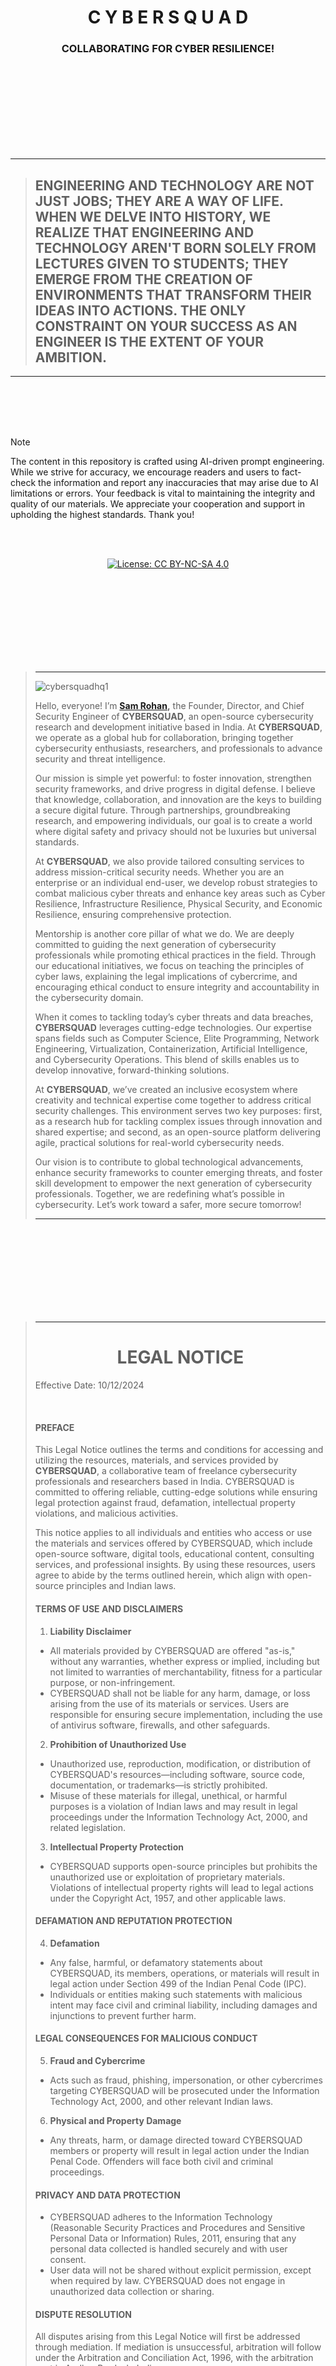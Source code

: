 <br>
<br>
<br>
<br>
<br>
<br>
<br>
<br>



<h1 align="center">C Y B E R S Q U A D</h1>
<h3 align="center">COLLABORATING FOR CYBER RESILIENCE!</h3>


<br>
<br>
<br>
<br>
<br>
<br>
<br>
<br>





----------

> 
> ## ENGINEERING AND TECHNOLOGY ARE NOT JUST JOBS; THEY ARE A WAY OF LIFE. WHEN WE DELVE INTO HISTORY, WE REALIZE THAT ENGINEERING AND TECHNOLOGY AREN'T BORN SOLELY FROM LECTURES GIVEN TO STUDENTS; THEY EMERGE FROM THE CREATION OF ENVIRONMENTS THAT TRANSFORM THEIR IDEAS INTO ACTIONS. THE ONLY CONSTRAINT ON YOUR SUCCESS AS AN ENGINEER IS THE EXTENT OF YOUR AMBITION.
>

----------



<br>
<br>
<br>
<br>


> [!NOTE]
> The content in this repository is crafted using AI-driven prompt engineering. While we strive for accuracy, we encourage readers and users to fact-check the information and report any inaccuracies that may arise due to AI limitations or errors. Your feedback is vital to maintaining the integrity and quality of our materials. We appreciate your cooperation and support in upholding the highest standards. Thank you!




<br>
<br>
 


<p align="center">
  <a href="https://creativecommons.org/licenses/by-nc-sa/4.0/deed.en">
    <img src="https://img.shields.io/badge/license-Creative%20Commons%20BY--NC--SA%204.0-blue.svg" alt="License: CC BY-NC-SA 4.0" />
  </a>
</p>

 
 
 
<br>
<br>
<br>
<br>
<br>
<br>
<br>
<br>


>
> ---
>
> ![cybersquadhq1](https://github.com/user-attachments/assets/9f4287b6-a531-4574-a8fd-b9773c004bbf)
>
> 
>
> Hello, everyone! I’m   **[Sam Rohan](https://x.com/_samrohan_),** the Founder, Director, and Chief Security Engineer of **CYBERSQUAD**, an open-source cybersecurity research and development initiative based in India. At **CYBERSQUAD**, we operate as a global hub for collaboration, bringing together cybersecurity enthusiasts, researchers, and professionals to advance security and threat intelligence.  
>
> Our mission is simple yet powerful: to foster innovation, strengthen security frameworks, and drive progress in digital defense. I believe that knowledge, collaboration, and innovation are the keys to building a secure digital future. Through partnerships, groundbreaking research, and empowering individuals, our goal is to create a world where digital safety and privacy should not be luxuries but universal standards.  
>
> At **CYBERSQUAD**, we also provide tailored consulting services to address mission-critical security needs. Whether you are an enterprise or an individual end-user, we develop robust strategies to combat malicious cyber threats and enhance key areas such as Cyber Resilience, Infrastructure Resilience, Physical Security, and Economic Resilience, ensuring comprehensive protection.  
>
> Mentorship is another core pillar of what we do. We are deeply committed to guiding the next generation of cybersecurity professionals while promoting ethical practices in the field. Through our educational initiatives, we focus on teaching the principles of cyber laws, explaining the legal implications of cybercrime, and encouraging ethical conduct to ensure integrity and accountability in the cybersecurity domain.  
>
> When it comes to tackling today’s cyber threats and data breaches, **CYBERSQUAD** leverages cutting-edge technologies. Our expertise spans fields such as Computer Science, Elite Programming, Network Engineering, Virtualization, Containerization, Artificial Intelligence, and Cybersecurity Operations. This blend of skills enables us to develop innovative, forward-thinking solutions.  
>
> At **CYBERSQUAD**, we’ve created an inclusive ecosystem where creativity and technical expertise come together to address critical security challenges. This environment serves two key purposes: first, as a research hub for tackling complex issues through innovation and shared expertise; and second, as an open-source platform delivering agile, practical solutions for real-world cybersecurity needs.  
>
> Our vision is to contribute to global technological advancements, enhance security frameworks to counter emerging threats, and foster skill development to empower the next generation of cybersecurity professionals. Together, we are redefining what’s possible in cybersecurity. Let’s work toward a safer, more secure tomorrow!  
>
>
> ---  
>

 

<br>
<br>
<br>
<br>
<br>
<br>
<br>
<br>


> ---  
>
> <h1 align="center">LEGAL NOTICE</h1>
>
>
>
> Effective Date: 10/12/2024
>
> <BR>
>
>
> #### **PREFACE**  
> This Legal Notice outlines the terms and conditions for accessing and utilizing the resources, materials, and services provided by **CYBERSQUAD**, a collaborative team of freelance cybersecurity professionals and researchers based in India. CYBERSQUAD is committed to offering reliable, cutting-edge solutions while ensuring legal protection against fraud, defamation, intellectual property violations, and malicious activities.  
>
> This notice applies to all individuals and entities who access or use the materials and services offered by CYBERSQUAD, which include open-source software, digital tools, educational content, consulting services, and professional insights. By using these resources, users agree to abide by the terms outlined herein, which align with open-source principles and Indian laws.  
>
>
> #### **TERMS OF USE AND DISCLAIMERS**  
>
> 1. **Liability Disclaimer**  
>   - All materials provided by CYBERSQUAD are offered "as-is," without any warranties, whether express or implied, including but not limited to warranties of merchantability, fitness for a particular purpose, or non-infringement.  
>   - CYBERSQUAD shall not be liable for any harm, damage, or loss arising from the use of its materials or services. Users are responsible for ensuring secure implementation, including the use of antivirus software, firewalls, and other safeguards.  
>
> 2. **Prohibition of Unauthorized Use**  
>   - Unauthorized use, reproduction, modification, or distribution of CYBERSQUAD's resources—including software, source code, documentation, or trademarks—is strictly prohibited.  
>   - Misuse of these materials for illegal, unethical, or harmful purposes is a violation of Indian laws and may result in legal proceedings under the Information Technology Act, 2000, and related legislation.  
>
> 3. **Intellectual Property Protection**  
>   - CYBERSQUAD supports open-source principles but prohibits the unauthorized use or exploitation of proprietary materials. Violations of intellectual property rights will lead to legal actions under the Copyright Act, 1957, and other applicable laws.  
>
>
> #### **DEFAMATION AND REPUTATION PROTECTION**  
>
> 4. **Defamation**  
>   - Any false, harmful, or defamatory statements about CYBERSQUAD, its members, operations, or materials will result in legal action under Section 499 of the Indian Penal Code (IPC).  
>   - Individuals or entities making such statements with malicious intent may face civil and criminal liability, including damages and injunctions to prevent further harm.  
>
>
> #### **LEGAL CONSEQUENCES FOR MALICIOUS CONDUCT**  
>
> 5. **Fraud and Cybercrime**  
>   - Acts such as fraud, phishing, impersonation, or other cybercrimes targeting CYBERSQUAD will be prosecuted under the Information Technology Act, 2000, and other relevant Indian laws.  
>
> 6. **Physical and Property Damage**  
>   - Any threats, harm, or damage directed toward CYBERSQUAD members or property will result in legal action under the Indian Penal Code. Offenders will face both civil and criminal proceedings.  
>
>
> #### **PRIVACY AND DATA PROTECTION**  
> - CYBERSQUAD adheres to the Information Technology (Reasonable Security Practices and Procedures and Sensitive Personal Data or Information) Rules, 2011, ensuring that any personal data collected is handled securely and with user consent.  
> - User data will not be shared without explicit permission, except when required by law. CYBERSQUAD does not engage in unauthorized data collection or sharing.  
>
>
> #### **DISPUTE RESOLUTION**  
> All disputes arising from this Legal Notice will first be addressed through mediation. If mediation is unsuccessful, arbitration will follow under the Arbitration and Conciliation Act, 1996, with the arbitration seat in Andhra Pradesh, India.  
>
>
> #### **USER RESPONSIBILITIES**  
> By accessing CYBERSQUAD's resources, users agree to:  
> - Operate ethically and within the bounds of Indian law.  
> - Respect applicable open-source licenses, including GNU GPL, Apache, and MIT.  
> - Avoid engaging in activities that misuse or exploit CYBERSQUAD’s materials.  
>
> Failure to adhere to these responsibilities may result in suspension of access, reporting to authorities, and legal proceedings.  
>
>
> #### **ACKNOWLEDGMENT**  
> By accessing CYBERSQUAD’s resources, users confirm that they have read, understood, and agreed to the terms outlined in this Legal Notice.  
>
> #### **JURISDICTION**  
> This Legal Notice is governed by the laws of the Republic of India, with all disputes subject to the exclusive jurisdiction of the Andhra Pradesh High Court.  
>
> #### **REVISION CLAUSE**  
> CYBERSQUAD reserves the right to amend this Legal Notice at any time. Continued use of CYBERSQUAD's resources constitutes acceptance of the revised terms.  
>
>
>
> #### **INTEGRATION OF OPEN-SOURCE LICENSES**  
> CYBERSQUAD embraces the principles of open-source software to promote collaboration and innovation. Materials and code provided by CYBERSQUAD may be distributed under specific open-source licenses, such as the **GNU General Public License (GPL)**, **Apache License**, and **MIT License**. By utilizing these resources, users are required to adhere to the terms and conditions specified under the respective licenses:  
>
> 1. **GNU General Public License (GPL):**  
>   - Users must release any modified versions of the software under the same license.  
>   - Redistribution must include the original license text and any associated source code to maintain transparency and compliance.  
>
> 2. **Apache License:**  
>   - Users are allowed to modify, use, and distribute the code, but must include proper attribution to the original authors.  
>   - A notice of any modifications must also be clearly stated in the redistributed version.  
>
> 3. **MIT License:**  
>   - Offers maximum flexibility by requiring only that users provide proper attribution to the original developers.  
>   - Users can freely use, modify, or integrate the code in proprietary projects without additional obligations.  
>
>
> **User Responsibility:**  
> By accessing or using materials provided under these open-source licenses, users agree to:  
> - Respect the obligations outlined in the respective licenses.  
> - Avoid infringing on the intellectual property rights of CYBERSQUAD or other contributors.  
> - Ensure compliance with license terms when redistributing or modifying open-source resources.  
>
> Failure to comply with these requirements constitutes a violation of the applicable license and may lead to legal actions to enforce the terms of use.  
>
> <br>
> <br>
>
> **Signed**: 
>
> **[Sam Rohan](https://x.com/_samrohan_),**
> 
> Founder, Director, and Chief Security Engineer at CYBERSQUAD, India.
>
>
> 
> ---  





<br>
<br>
<br>
<br>
<br>
<br>
<br>
<br>

<h1 align="center">WE PROVIDE RELIABLE, CUTTING-EDGE SOLUTIONS DESIGNED TO FUTURE-PROOF MISSION-CRITICAL CYBERSECURITY OPERATIONS.</h1>

<br>
<br>


![shield](https://github.com/user-attachments/assets/fc89d1a5-feab-439e-b3c5-827e81640147)



<br>
<br>


<h1 align="center">S.H.I.E.L.D: CYBERSQUAD'S FLAGSHIP SOLUTION FOR INTELLIGENT SECURITY AND AN INNOVATIVE FUTURE.</h1>

<br>

 
In today’s rapidly evolving landscape of cyber threats, organizations and individuals face unprecedented challenges. Traditional security measures, while foundational, are no longer sufficient to protect sensitive data, operations, and assets in a dynamic and unpredictable environment. **S.H.I.E.L.D** (“Strategic Hybrid Intelligence Integration with Endpoint Security & Layered Defense”) is a forward-thinking, cutting-edge flagship solution by CYBERSQUAD designed to revolutionize cybersecurity operations and empower sustainable growth.

By integrating predictive intelligence, comprehensive security coverage, and proactive defense mechanisms, **S.H.I.E.L.D** redefines how businesses, entrepreneurs, and end-users approach and manage security, fostering resilience and adaptability for a secure and innovative future. Its sophisticated framework blends state-of-the-art technologies, real-time threat intelligence, and a layered defense approach, ensuring that enterprises and individuals alike remain ahead of potential risks and vulnerabilities.

<br>

<details>
<summary>CLICK HERE TO READ MORE.</summary>

<br>


### **A Comprehensive, Integrated Solution for Tomorrow’s Challenges**
**S.H.I.E.L.D** is more than a cybersecurity framework; it is an **all-in-one solution** tailored to empower small enterprises, entrepreneurs, and end-users to thrive in an unpredictable future. Designed to foster pioneering research, enterprise growth, academic excellence, skill development, and career advancement, it combines cutting-edge technologies to drive innovation, boost productivity, and ensure security at every level. By addressing the unique needs of diverse stakeholders, **S.H.I.E.L.D** acts as a critical enabler of progress in a complex and rapidly changing world.

### **Who We Support**
S.H.I.E.L.D caters to a wide range of businesses and individuals, including:

- Small Businesses
- Creative Businesses
- Home-Based Businesses
- Part-Time Businesses
- Low-Cost Businesses
- Online Businesses
- Profitable Businesses
- Big Investment Businesses
- Retail Businesses
- Manufacturing Businesses
- Renting Businesses

Each of these categories benefits from our targeted strategies and solutions, allowing them to scale their operations, protect their assets, and adapt to emerging challenges. Whether you are a startup looking for growth opportunities or an established enterprise aiming to optimize your systems, **S.H.I.E.L.D** has you covered.

### **Driving Growth, Ensuring Security, and Fostering Innovation**
Built to guide enterprises, startups, and entrepreneurs toward long-term growth, S.H.I.E.L.D ensures consistent security and success by simplifying operations, enhancing scalability, and providing tailored solutions to address unique challenges. Our comprehensive methodology not only safeguards critical infrastructure but also enables businesses to focus on core competencies, ensuring sustained performance and a competitive edge in their respective industries.

### **Comprehensive Services**
Our holistic suite of services includes:

- **Office Optimization and Maintenance**: Streamline processes and maintain efficiency.
- **AI-Powered Business Development**: Utilize cutting-edge AI tools for growth and strategy.
- **Digital Marketing**: Enhance your online presence and reach your target audience effectively.
- **Cybersecurity**: Protect sensitive data and ensure robust security protocols.
- **Tech Support**: Receive 24/7 assistance to tackle technical challenges seamlessly.

These services are complemented by regular assessments, workshops, and customized strategies that adapt to the evolving needs of our clients. By incorporating feedback loops and leveraging the latest advancements in technology, **S.H.I.E.L.D** guarantees solutions that are both effective and future-proof.

### **Empowering Innovation and Skill Development**
Beyond businesses, **S.H.I.E.L.D** supports startups, enterprises, students, professionals, and tech enthusiasts by fostering innovation, academic growth, career advancement, and skill-building. By integrating research, professional development, and practical training into a unified platform, it drives innovation, expands knowledge, and builds expertise in advanced technologies. Through partnerships with academic institutions, tech communities, and industry leaders, **S.H.I.E.L.D** facilitates collaboration and shared learning to amplify its impact.

### **Program Focus**
Our program emphasizes enhancing the knowledge, skills, and capabilities of individuals and businesses in designing, developing, and deploying secure, stable, and intelligent solutions. Accessible and affordable learning pathways provide opportunities for:

- **Students**: Gain access to foundational and advanced learning tools tailored for diverse academic levels.
- **Professionals**: Stay updated with industry trends and enhance expertise in niche areas.
- **Tech Enthusiasts**: Explore emerging technologies and deepen understanding through hands-on experiences.

### **Key Features**

#### **Research and Development**
We are building a community of skilled professionals and innovators who leverage cutting-edge technologies to create groundbreaking solutions that drive productivity, efficiency, and technological progress. Our mission is to revolutionize the IT landscape and contribute to a smarter, more secure digital future. This focus on R&D enables continuous improvement and the creation of innovative solutions that address complex challenges.

#### **Skill Development and Career Advancement**
We offer personalized learning paths and hands-on training through Virtual Labs in essential areas such as:

- Computer Science
- Artificial Intelligence
- Elite Programming
- Network Engineering
- Virtualization
- Containerization
- Cybersecurity

Each Virtual Lab experience is designed to mimic real-world scenarios, ensuring that participants acquire practical skills applicable in professional environments. Our mentorship programs and career services further support individuals in navigating the competitive tech industry and achieving their professional goals.

### **Hardware Compatibility and Accessibility**
To bridge the digital divide, we research hardware compatibility for lightweight Linux and Android systems, enabling users to cost-effectively enhance their skills. For instance, one case study demonstrated how affordable, refurbished laptops optimized with lightweight Linux enabled students in remote areas to access virtual labs and training programs efficiently. This initiative not only makes technology accessible but also ensures inclusivity in skill development.

### **Our Mission**
To empower individuals and businesses with the knowledge, skills, and tools required to thrive in a fast-paced technological world. Whether you’re a startup innovating for the future or a professional seeking career advancement, **S.H.I.E.L.D** offers a comprehensive framework for growth, learning, and success. By fostering a culture of innovation and continuous learning, we aim to create a resilient and future-ready workforce equipped to tackle the challenges of tomorrow.

### **Our Vision**
By combining research, academic excellence, career development, and skill-building into a single program, CYBERSQUAD ensures every learner and innovator is equipped to face tomorrow’s challenges and seize its opportunities. Together, we create a secure, intelligent, and innovative digital future. Through the implementation of strategic initiatives and community engagement, our vision extends beyond individual success to include broader societal and technological advancements, ensuring a legacy of innovation and security for generations to come.

<br>

</details>


<br>
<br>
  

<h1 align="center">COLD ZERO STRATEGY</h1>

<br>

The **Cold Zero Strategy** is a unified approach that integrates precision, readiness, and adaptability with a focus on achieving optimal outcomes across diverse domains. This strategy harmonizes systematic problem resolution with the disciplined principles of Cold Zero, creating a comprehensive framework for success in high-stakes environments.  

 
<br>

<details>
<summary>CLICK HERE TO READ MORE.</summary>

<br>


### **Principles of the Cold Zero Strategy**  

1. **Comprehensive Problem Diagnosis**  
   - **Identify and Analyze**: Pinpoint issues with clarity and systematically examine their root causes using data-driven methodologies.  
   - **Control Variables**: Establish a clear understanding of all influencing factors to maintain a baseline of predictability.  

2. **Rapid Research and Development**  
   - **Innovate Solutions**: Develop tailored, cutting-edge solutions through focused R&D that address challenges effectively.  
   - **Implement Preventive Measures**: Introduce safeguards to neutralize risks and ensure a proactive stance against potential disruptions.  

3. **Precision in Execution**  
   - **Error-Free Implementation**: Execute solutions with meticulous accuracy, ensuring zero tolerance for deviations in critical scenarios.  
   - **Neutralize Threats**: Strategically eliminate obstacles to create a controlled and stable operational environment.  

4. **Adaptive Readiness**  
   - **Dynamic Adjustments**: Maintain flexibility to respond to evolving conditions without compromising stability.  
   - **Perpetual Preparedness**: Cultivate a readiness mindset, anticipating risks and opportunities to stay ahead of challenges.  

5. **Efficient Resolution and Future-Proofing**  
   - **Complete Closure**: Resolve issues thoroughly to prevent recurrence and achieve long-term stability.  
   - **Sustain Growth**: Build on successes by reinforcing systems and processes to thrive in unpredictable environments.  

 

### **Key Features of the Cold Zero Strategy**  

- **Baseline Achievement**: Establish a solid foundation for growth and operational stability, ensuring readiness to adapt or rebuild as necessary.  
- **Risk Mitigation**: Proactively control risks through thorough analysis and preemptive measures, maintaining a secure and predictable framework.  
- **Strategic Focus**: Prioritize critical objectives with a clear roadmap, leveraging precision and adaptability to achieve defined outcomes.  

 

### **Applications of the Cold Zero Strategy**  

1. **Problem Resolution in Enterprises**  
   - Tackle operational challenges with a structured and efficient approach, ensuring minimal disruption and maximum impact.  

2. **High-Stakes Missions and Operations**  
   - Apply disciplined execution and risk control to navigate complex scenarios with precision and reliability.  

3. **Competitive and Dynamic Environments**  
   - Maintain a competitive edge by balancing readiness and adaptability in fast-paced or unpredictable conditions.  

 

**Cold Zero Strategy** represents the gold standard for precision, control, and resilience, equipping individuals and organizations to excel in the face of uncertainty and complexity. It is a roadmap for success, ensuring that risks are minimized, challenges are neutralized, and opportunities are seized with unwavering confidence.


<br>

</details>

<br>
<br>
 

<h1 align="center">COLD ZERO STRATEGY: INTEGRATED WITH S.H.I.E.L.D</h1>


<br>

### **Cold Zero Strategy: Integrated with S.H.I.E.L.D**  

The **Cold Zero Strategy** aligns seamlessly with **S.H.I.E.L.D: Intelligent Security for an Innovative Future**, merging precision, adaptability, and resilience with a forward-thinking cybersecurity framework. Together, they create a powerful synergy to tackle the evolving challenges of a dynamic technological landscape while ensuring operational efficiency, growth, and security.


<br>

<details>
<summary>CLICK HERE TO READ MORE.</summary>

<br>


### **Principles of the Cold Zero Strategy in S.H.I.E.L.D**

1. **Comprehensive Problem Diagnosis**  
   - **Identify and Analyze**: Use S.H.I.E.L.D’s real-time threat intelligence and systematic diagnostics to uncover vulnerabilities and assess risks in digital environments.  
   - **Control Variables**: Leverage S.H.I.E.L.D’s layered defense mechanisms to maintain predictability and control across all endpoints and systems.  

2. **Rapid Research and Development**  
   - **Innovate Solutions**: S.H.I.E.L.D’s integration of AI and cutting-edge technologies enables rapid R&D, crafting solutions to neutralize emerging threats and foster growth.  
   - **Implement Preventive Measures**: Deploy predictive intelligence to anticipate risks and proactively fortify defenses against potential vulnerabilities.  

3. **Precision in Execution**  
   - **Error-Free Implementation**: Utilize S.H.I.E.L.D’s sophisticated frameworks for seamless execution of cybersecurity measures and operational strategies.  
   - **Neutralize Threats**: Align with S.H.I.E.L.D’s mission to eliminate risks through strategic neutralization, safeguarding assets and ensuring business continuity.  

4. **Adaptive Readiness**  
   - **Dynamic Adjustments**: S.H.I.E.L.D’s hybrid intelligence ensures agile responses to shifting threat landscapes without compromising system integrity.  
   - **Perpetual Preparedness**: Maintain an always-ready stance, supported by S.H.I.E.L.D’s comprehensive coverage and continuous monitoring.  

5. **Efficient Resolution and Future-Proofing**  
   - **Complete Closure**: Address core issues with S.H.I.E.L.D’s end-to-end solutions, ensuring robust security and sustained operational stability.  
   - **Sustain Growth**: Empower long-term success by leveraging S.H.I.E.L.D’s scalable, future-ready tools and methodologies.

 
### **Key Features of the Cold Zero Strategy in the Context of S.H.I.E.L.D**

1. **Baseline Achievement**  
   - **Foundation of Security**: Use S.H.I.E.L.D to establish and maintain a secure baseline across systems, ensuring a solid foundation for growth and innovation.  

2. **Risk Mitigation**  
   - **Layered Defense**: Leverage S.H.I.E.L.D’s multi-layered security approach to minimize risks and maintain stability.  
   - **Predictive Safeguards**: Utilize real-time data analytics and AI to anticipate and prevent potential disruptions.  

3. **Strategic Focus**  
   - **Targeted Solutions**: Address the specific needs of businesses and individuals with tailored strategies that align with Cold Zero’s focus on precision and adaptability.  
   - **Operational Excellence**: Optimize processes and maintain readiness, ensuring peak performance and competitive advantage.  

 

### **Applications in S.H.I.E.L.D**

1. **Enhancing Enterprise Security**  
   - Implement Cold Zero’s principles through S.H.I.E.L.D’s intelligent frameworks to address cyber risks with clarity and precision, ensuring enterprise growth and resilience.  

2. **Driving Innovation and Skill Development**  
   - Combine Cold Zero’s R&D focus with S.H.I.E.L.D’s virtual labs and training programs to foster innovation and empower the next generation of tech professionals.  

3. **Adapting to Dynamic Environments**  
   - Utilize the Cold Zero-S.H.I.E.L.D synergy to navigate and thrive in volatile digital landscapes, maintaining a competitive edge in an ever-changing world.  


> The **Cold Zero Strategy**, integrated with **S.H.I.E.L.D**, represents a comprehensive solution for tackling cybersecurity challenges and fostering sustainable growth. By harmonizing precision-driven methodologies with S.H.I.E.L.D’s advanced technologies, this approach equips businesses and individuals to thrive securely in an unpredictable future, embodying the ultimate standard of readiness, control, and innovation.



<br>

</details>

 
 
 
<br>
<br>
<br>
<br>
<br>
<br>
<br>
<br>




<h2 align="center">OUR BUSINESS PHILOSOPHY, COMMITMENT AND CORE VALUES</h2>

<br>

> ----------
>
> AT THE CORE OF OUR BUSINESS LIES A STEADFAST COMMITMENT TO EXCELLENCE, INTEGRITY, AND EMPOWERMENT. HERE'S A GLIMPSE INTO OUR PHILOSOPHY AND THE UNWAVERING COMMITMENT WE HOLD TOWARDS OUR BUSINESS, CLIENTS, AND COLLABORATIVE TEAMS:
>
> ![img004](https://github.com/user-attachments/assets/19a75699-806d-4da7-a67b-336d59667b90)
>
> ----------
 
<br>

<h3 align="center">BUSINESS PHILOSOPHY</h3>

<br>


| **Principle**            | **Description** |
|--------------------------|-----------------|
| **Quality is Paramount** | Excellence isn't just a goal; it's ingrained in the very fabric of our business. We strive tirelessly to achieve and uphold the highest standards of quality in both products and services. Through continuous evaluation, refinement, and innovation, we ensure that every aspect of our business reflects this unwavering commitment to excellence. |
| **Customer-Centricity**  | Our customers are the driving force behind everything we do. We prioritize active listening, empathy, and understanding to craft solutions that not only meet but exceed their expectations. By placing our customers at the heart of our business, we ensure that their needs are authentically addressed, fostering long-lasting relationships built on trust and satisfaction. |
| **Empowering Our Team**  | Trust, empowerment, and collaboration form the foundation of our business operations. We believe in decentralizing authority and fostering a culture of autonomy and accountability within our collaborative teams. By empowering individuals to make informed decisions and drive innovation, we create an environment where everyone can thrive and contribute to our collective success. |
| **Continuous Improvement** | Embracing a culture of perpetual progress is key to staying ahead in today's dynamic landscape. Guided by scientific precision and a relentless commitment to excellence, we continuously refine our processes and embrace innovation to remain at the forefront of technological advancements. |
| **Optimism and Vision**  | We maintain an unwaveringly optimistic outlook, fueled by a deep-seated belief in our capacity to effect positive change. Our shared passion, vision, and commitment inspire not only our collaborative teams but also our business partners and stakeholders, propelling us towards a future filled with boundless possibilities. |
| **Innovation and Simplicity** | We believe in fostering a culture where creative ideas flourish. By embracing external influences, encouraging cross-industry learning, and promoting innovative thinking within our teams, we simplify processes to enhance efficiency and effectiveness. |
| **Ethical Leadership**   | Upholding the highest standards of integrity and ethics in all our actions, we ensure our decisions are not only profitable but also morally sound and socially responsible. |

<br>

<h3 align="center">COMMITMENT</h3>

<br>

| **Principle**                          | **Description** |
|----------------------------------------|-----------------|
| **Prioritizing Customer Needs**        | We are committed to prioritizing customer needs and building trust by fostering innovation and simplifying processes. By making sound judgments and considering diverse perspectives, we ensure that every decision is informed and aligned with our customers' best interests. |
| **Continuous Learning and Improvement**| We cultivate a culture of continuous learning and improvement, constantly seeking new possibilities and investing in the growth of our collaborative teams. Setting high-quality standards and encouraging creativity and ambition allow us to serve our customers effectively and achieve exceptional results. |
| **Creating an Inclusive Work Environment** | We firmly establish equal rights and responsibilities for all, promoting diversity, equality, and inclusion within our collaborative teams. By fostering open communication, transparency, and accountability, we create a safe, productive, and enjoyable work environment where everyone can thrive. |
| **Embracing Change and Accountability**| We embrace change and foster adaptability, setting clear expectations and holding individuals accountable for their actions. Upholding the highest ethical standards and prioritizing emotional intelligence, we lead by example and inspire others to embrace continuous improvement and learning. |
| **Commitment to Social Responsibility** | We recognize our impact on the larger ecosystem and commit to sustainable practices that benefit society as a whole. Our dedication to corporate social responsibility ensures we contribute positively to our communities and the environment. |
| **Innovation and Excellence**          | We set high standards and drive our teams to deliver quality products and services. Relentlessly pursuing excellence, we ensure problems are solved effectively, and innovation is a constant pursuit. |
| **Building Trust and Communication**   | We establish trust through attentive listening, open communication, and respectful interactions. Leading by example, we embrace self-critique and benchmark against the best to foster a culture of trust and transparency. |
 
<br>

<h3 align="center">CORE VALUES</h3>

<br>

| **Core Value**                      | **Description** |
|-------------------------------------|-----------------|
| **Integrity**                       | Demonstrating honesty, transparency, and ethical behavior in all actions and decisions, fostering trust and building strong, long-lasting relationships with clients, partners, and team members. |
| **Innovation**                      | Encouraging creativity, continuous improvement, and the development of new ideas by creating an environment that promotes experimentation, risk-taking, and forward-thinking strategies. |
| **Accountability**                  | Taking responsibility for one’s actions, ensuring the achievement of goals, and maintaining a culture of reliability and commitment to delivering on promises to customers and stakeholders. |
| **Collaboration**                   | Promoting teamwork, open communication, and cooperation across the organization to harness the collective expertise and creativity of our people for exceptional results. |
| **Customer Focus**                  | Prioritizing the needs of customers and striving to exceed their expectations by delivering products and services that reflect our dedication to quality, reliability, and value. |
| **Excellence**                      | Pursuing the highest quality in products, services, and performance, continuously striving for improvement to maintain superior standards in all aspects of our business. |
| **Respect**                         | Treating everyone with dignity, empathy, and fairness, regardless of their background or position, and fostering a culture where all voices are heard and valued. |
| **Sustainability**                  | Embracing environmentally responsible practices and working towards long-term success, integrating sustainability into our operations for positive societal impact. |
| **Diversity and Inclusion**         | Valuing and promoting a diverse and inclusive work environment where all employees feel valued, empowered, and encouraged to bring their whole selves to work. |
| **Agility**                         | Adapting to change and quickly responding to market needs and challenges by remaining flexible, resilient, and forward-thinking in a dynamic environment. |
| **Empowerment**                     | Encouraging employees to take initiative, make decisions, and drive the company forward by providing them with the necessary tools, resources, and authority to succeed. |
| **Social Responsibility**           | Giving back to the community and promoting positive social impact through responsible business practices, philanthropy, and active engagement in societal issues. |
| **Passion**                         | Cultivating enthusiasm, dedication, and a strong work ethic among team members to inspire exceptional performance and create a positive and energetic work environment. |
| **Trust**                           | Fostering an environment of trust by being reliable, consistent, and transparent in our actions, ensuring all relationships are built on a foundation of integrity and mutual respect. |
| **Continuous Improvement**          | Fostering a culture that embraces continuous improvement in processes, products, and services to stay competitive and achieve excellence in all endeavors. |
| **Innovation with Purpose**         | Driving innovation that aligns with the company’s mission and brings meaningful value to customers and stakeholders, rather than innovation for its own sake. |
| **Transparency**                    | Ensuring open communication and clarity in all business dealings to build trust and credibility with stakeholders, employees, and customers. |
| **Empathy**                         | Understanding and considering the feelings, perspectives, and needs of others to create a compassionate and supportive environment. |
| **Commitment to Community**         | Being actively involved in and contributing to the communities in which the organization operates, strengthening community ties, and enhancing social impact. |
| **Resilience**                      | Cultivating the ability to withstand challenges, recover from setbacks, and sustain growth in a constantly evolving and sometimes unpredictable environment. |
| **Customer Success**                | Going beyond customer satisfaction by ensuring that customers achieve success with the products and services provided, building long-term partnerships. |
| **Data-Driven Decision Making**     | Utilizing data, analytics, and evidence-based approaches to inform decisions, strategies, and innovations, enhancing accuracy and effectiveness. |
| **Ethical Leadership**              | Leading with integrity, fairness, and moral clarity, ensuring that all actions taken by leadership align with the company's core values and ethical principles. |
| **Learning and Development**        | Encouraging continuous learning and promoting team member growth by providing resources, training, and opportunities for professional growth and development. |
| **Leadership**                      | Developing and supporting strong leaders who inspire, guide, and mentor others, creating a culture of excellence and continuous improvement throughout the organization. |
| **Work-Life Balance and Well-Being**| Promoting work-life balance and overall well-being for employees, recognizing that a healthy, happy workforce is essential for sustained success. |
| **Profitability**                   | Ensuring the company remains profitable by being efficient, cost-effective, and focused on delivering value to customers and stakeholders, balancing financial performance with ethical practices. |
| **Quality**                         | Maintaining high standards in all aspects of the business to ensure customer satisfaction, consistently delivering products and services that meet or exceed expectations. |
| **Safety**                          | Prioritizing the safety and well-being of employees, customers, and the community by adhering to the highest safety standards in all operations. |
| **Wellness and Well-being**         | Encouraging holistic well-being for employees, incorporating physical, mental, and emotional health as part of the company culture. |





<br>
<br>
<br>
<br>
<br>
<br>
<br>
<br>


<h2 align="center">WORK-LIFE FREEDOM FRAMEWORK</h2>

<br>

> ----------
> 
> OUR WORK-LIFE FREEDOM FRAMEWORK IS A HOLISTIC APPROACH WE'VE DEVELOPED TO EMPOWER OURSELVES AND OTHERS WITH THE INTELLECTUAL, PROFESSIONAL, AND PERSONAL FREEDOMS NECESSARY FOR INNOVATION AND SUSTAINABLE SUCCESS. WE STRIVE TO FOSTER A COLLABORATIVE AND SUPPORTIVE ENVIRONMENT WHERE AUTONOMY, WELL-BEING, AND CREATIVITY THRIVE, ALLOWING EACH PERSON IN OUR COMMUNITY TO ACHIEVE THEIR FULL POTENTIAL.
>
> ![img003](https://github.com/user-attachments/assets/68c16262-225a-4cca-9be9-652c3e3bd595)
>
> ----------

<br>

### Intellectual and Professional Growth

- **Intellectual Freedom**: We believe in the principle of unrestricted intellectual exploration, empowering ourselves and others to think, learn, and innovate freely. This approach drives breakthroughs in areas we are passionate about, such as AI, cybersecurity, and quantum computing.
- **Creative Freedom**: We encourage open expression and the sharing of ideas without limitations, fostering creativity through collaborative projects and promoting unique contributions across different fields.
- **Career Freedom**: We value the autonomy to pursue career paths aligned with personal passions. We support ongoing mentorship, skill development, and growth, believing in lifelong learning for ourselves and those around us.
- **Freedom of Purpose**: We strive to work in alignment with our values, creating a mission-driven path where personal passions and technological advancement unite.
- **Freedom of Opportunity**: Inclusivity is important to us, and we are committed to ensuring equal access to opportunities for growth and development, building a truly diverse and welcoming community.

### Work Flexibility

- **Time Freedom**: We prioritize flexible scheduling to balance work and personal commitments, enhancing productivity and well-being.
- **Location Freedom**: We embrace remote and hybrid work options, enabling us and others to contribute from any location, unrestricted by geography.
- **Autonomy Freedom**: We value making independent decisions and fostering self-driven success, allowing for customized career paths that suit individual goals.

### Collaboration and Community

- **Freedom of Expression**: We cultivate an open and collaborative community where ideas, insights, and opinions are shared freely, promoting innovation and mutual respect.
- **Freedom of Association**: We believe in building strong community ties, enabling collaboration, team formation, and partnerships that propel collective progress.

### Well-being and Sustainability

- **Health Freedom**: We are committed to supporting physical and mental well-being, promoting a balanced lifestyle with resources to encourage healthy work-life integration.
- **Environmental Freedom**: We advocate for sustainable practices, supporting responsible resource use and eco-friendly initiatives that benefit both our community and society.

### Autonomy and Privacy

- **Freedom of Privacy**: Privacy is a core value for us, respecting personal boundaries and maintaining a healthy division between work and personal life.
- **Freedom from Routine**: We embrace flexibility to break from monotonous patterns, encouraging new experiences that enhance creativity and foster innovative thinking.

### Legal and Ethical Protections

- **Legal Freedom**: We are dedicated to fair policies and protections for ourselves and others, ensuring a safe, just, and non-restrictive work environment.
- **Freedom of Conscience**: We believe in following our ethical and moral beliefs without external pressure, fostering a supportive and inclusive community.

**Summary**  
Our Work-Life Freedom Framework provides a foundation for growth, innovation, and community, creating an inclusive space where each person is supported in their professional journey and personal development. This framework reflects our dedication to fostering a healthy, sustainable, and empowering environment for everyone involved.



<br>
<br>
<br>
<br>
<br>
<br>
<br>
<br>

 
<h2 align="center">IDEOLOGIES</h2>


<br>

> ----------
>
> IN THE FORGE OF HUMAN STRUGGLE, IDEOLOGIES EMERGE AS IMMORTAL FORCES, SURPASSING THE CONSTRAINTS OF FLESH AND BONE TO COMMAND HEARTS AND MINDS. THEY BREAK FREE FROM CHAINS, TRANSCEND BORDERS, AND DEFY EVEN DEATH ITSELF.
>
> ![img001](https://github.com/user-attachments/assets/ee882d1d-f819-432e-a00b-47fe4d53e0cc)
>
> ----------

<br>
 
- **Open Source Mastery:** We are dedicated to unraveling the inner workings of successful open-source projects, fostering collaboration, and embracing shared innovation. By contributing to and learning from the open-source community, we drive progress and create robust, reliable solutions.

- **Experience-Centric Approach:** We place paramount importance on user experiences, ensuring our technology transcends mere tools to create impactful, user-centered interactions. Our focus is on delivering intuitive, seamless experiences that enhance user satisfaction and engagement.

- **Connectivity as Core:** We believe in technology's potential to unite people, enrich relationships, and elevate the human connection through seamless interactions. Our solutions aim to bridge gaps, foster communication, and create a connected world.

- **Harmonious Tech Leadership:** Harnessing technology's power as a tool, we diligently manage its influence to ensure it empowers without overpowering, cultivating a harmonious coexistence. We strive for a balance where technology enhances human capabilities without overshadowing them.

- **Life Enhancement Principle:** Our technology endeavors to amplify the quality of life by complementing and enhancing human experiences, preserving the integrity of balanced living. We focus on solutions that add value to everyday life, promoting well-being and productivity.

- **Pioneers of Social Transformation:** Embracing modern technology, we actively participate in shaping a society where efficiency is no longer an option but an intrinsic necessity. We drive innovation that transforms societal norms, making efficiency and progress integral to daily life.

- **Innovative Opportunity Seeker:** Guided by our dedication to meeting customer needs, our pursuit of new technology avenues transforms possibilities into practical solutions. We are constantly exploring and integrating cutting-edge technologies to create meaningful opportunities for our users.

- **Computing Empowerment Advocacy:** We stand against the lack of access to computing resources, advocating for technological inclusivity as a means of individual empowerment. Our mission is to democratize technology, ensuring everyone has the tools they need to succeed.

- **Agent of Future Creation:** With innovation at our core, we view the shaping of tomorrow as an active endeavor, propelling us to lead in creating the future we envision. We are committed to pioneering new technologies that define the next era of human advancement.

- **Human-Centric Mindset:** Recognizing the risk of homogenizing thought, we emphasize the distinctiveness of human thinking and strive to prevent the transformation into mere automated processes. Our focus is on preserving human creativity, intuition, and individuality in a tech-driven world.

- **Internet's Transformative Journey:** Envisioning the dynamic evolution of the internet, we drive the transition from a basic web to a complex, interconnected realm - a future shaped by the Internet of Things. We are at the forefront of this journey, developing technologies that harness the full potential of the internet.

- **Sustainability Commitment:** We prioritize sustainability in our innovations, ensuring our solutions are environmentally responsible and contribute to a greener future. Our dedication to sustainable practices is reflected in our product designs and operational processes.

- **Ethical Innovation:** We are committed to ethical innovation, ensuring our technologies are developed and used responsibly. Our approach prioritizes user privacy, data security, and ethical considerations in all our projects.



<br>
<br>
<br>
<br>
<br>
<br>
<br>
<br>



<h2 align="center">LEADERSHIP PRINCIPLES</h2>


<br>
 

> ----------
>
> INNOVATION, ROOTED IN STEADFAST PRINCIPLES—QUALITY, CUSTOMER FOCUS, TEAM EMPOWERMENT, RELENTLESS IMPROVEMENT, AND BOUNDLESS OPTIMISM—DRIVES US FORWARD. IN OUR COMMUNITY, WE CHART A COURSE FOR SUCCESS WITH UNSHAKABLE DEDICATION AND RESOLVE.
>
> ![img002](https://github.com/user-attachments/assets/4063795b-2588-43cf-81ea-60cd7d4f7277)
>
> ----------
 
<br>

- **Foster Coaching Excellence:** In today's dynamic landscape, leaders must embrace coaching skills to nurture growth. Cultivating a coaching mindset entails welcoming constructive feedback and encouraging upward input to identify areas for improvement. Active listening, a pivotal coaching skill, enables us to understand team members deeply and empathize with their challenges, equipping us to provide effective support.

- **Empower and Encourage Autonomy:** Effective leaders strike a balance between providing direction and granting autonomy. By establishing clear team goals, we offer transparency on objectives, aligning individual contributions with broader business success. Empowerment involves entrusting employees with the freedom to execute tasks independently, fostering a culture of trust and enabling them to leverage their strengths for professional growth.

- **Prioritize Team Well-being and Success:** Recognizing that a thriving workforce propels achievements, we display genuine concern for team members' well-being and triumphs. Though financial gains are crucial, valuing people's contributions fosters engagement and recognition. Attuned to team members' well-being, we adeptly delegate tasks, resolve conflicts, and ensure a more productive and trusting environment.

- **Drive Results through Effective Execution:** While emotional intelligence is vital, we must be results-oriented, ensuring teams achieve predefined goals. We strategize, organize, execute, and delegate tasks to secure optimal outcomes. Aligning these results with the community's overall success highlights our strategic prowess and operational acumen.

- **Champion Communication and Active Listening:** Communication excellence is non-negotiable for leaders. Effective feedback delivery, combined with active listening, fuels effective dialogue and understanding. We encourage open dialogue, acknowledge achievements, and demonstrate humility in receiving feedback, enhancing team dynamics and fostering transparency across the organization.

- **Nurturing Professional Development:** We play a pivotal role in nurturing our team members' strengths and potential. Identifying and leveraging individual strengths drives team excellence. We facilitate growth by offering opportunities for upskilling and personal development, creating a culture that encourages continuous learning.

- **Illuminate Vision and Strategy:** We craft a compelling vision to guide our teams toward success. This vision aligns team efforts with overall business strategy, providing clarity and purpose. Effectively coordinating diverse talents and skill sets within the team fosters collaboration and collective progress.

- **Customer-Centric Focus:** We place customers at the heart of our decisions, tirelessly working to earn and sustain customer trust. A relentless pursuit of customer satisfaction drives innovation and keeps competitors at bay.

- **Ownership and Long-Term Perspective:** We exhibit ownership, prioritizing long-term value over short-term gains. We act as stewards of the entire organization, fostering a sense of accountability and responsibility beyond our immediate teams.

- **Cultivate Innovation and Simplicity:** We inspire innovation and simplicity, fostering a culture where creative ideas flourish. We embrace external influences, encourage cross-industry learning, and promote innovative thinking within our teams.

- **Cultivate Sound Judgment and Learning:** We demonstrate strong judgment, seeking diverse viewpoints to make informed decisions. We maintain a curious mindset, relentlessly pursuing learning opportunities for personal and professional growth.

- **Develop Exceptional Talent:** We uphold high standards by recruiting and nurturing exceptional talent. We empower employees to rise through the ranks, fostering leadership qualities in others.

- **Strive for Excellence and Continuous Improvement:** We set exceptionally high standards and drive our teams to deliver quality products and services. We relentlessly pursue excellence, ensuring that problems are solved effectively.

- **Think Big and Drive Action:** We embrace a bold perspective, encouraging innovative thinking and the pursuit of audacious goals. We value calculated risk-taking and prioritize agility in decision-making.

- **Accomplish More with Less:** We maximize resources by fostering resourcefulness and self-sufficiency. We prioritize efficiency, recognizing that constraints drive creative problem-solving.

- **Build Trust and Effective Communication:** We establish trust through attentive listening, open communication, and respectful interactions. We lead by example, embracing self-critique and benchmarking against the best.

- **Deep Dive into Details:** We remain engaged at all levels, staying connected to the nuances of our teams and operations. We uphold meticulousness and skepticism to ensure data-driven decision-making.

- **Embrace Constructive Disagreement:** We engage in respectful dissent, challenging decisions for the sake of improvement. We commit fully to decisions once made, embodying conviction and tenacity.

- **Deliver with Resilience:** We focus on pivotal inputs, delivering quality outcomes even in the face of challenges. We exhibit resilience and determination to achieve goals, inspiring our teams to do the same.

- **Cultivate an Exceptional Work Environment:** We foster a safe, diverse, and productive work environment. We lead with empathy, prioritize employee growth, and uphold a commitment to creating a positive workplace.

- **Embrace Responsibility and Growth:** We recognize our impact on the larger ecosystem and commit to continual improvement. We approach each day with the determination to better ourselves, our teams, and the world around us.

- **Champion Diversity and Inclusion:** We celebrate diverse perspectives and backgrounds, creating an inclusive environment where everyone feels valued and respected. Diversity drives innovation, and inclusion fosters a collaborative, supportive culture.

- **Commitment to Ethical Leadership:** We uphold the highest standards of integrity and ethics in all our actions. Our commitment to ethical leadership ensures we make decisions that are not only profitable but also morally sound and socially responsible.




<br>
<br>
<br>
<br>
<br>
<br>
<br>
<br>



<h2 align="center">COMMUNITY GUIDELINES</h2>

<br>

> ----------
>
>  ![img006](https://github.com/user-attachments/assets/ab1269c1-2af4-4683-88bd-92c09e0406ec)
> 
> ----------


<br>


| Guideline                          | Description                                                                                                                                                          |
|------------------------------------|----------------------------------------------------------------------------------------------------------------------------------------------------------------------|
| **Respect Others**                 | Value everyone’s perspective. Engage in constructive discussions without targeting individuals. Inappropriate comments may be removed.                               |
| **No Advertising**                 | Refrain from advertising products or services outside designated areas. Spamming will not be tolerated.                                                              |
| **Thoughtful Engagement**          | Avoid empty praise; engage thoughtfully by understanding a brand before forming opinions.                                                                             |
| **Stay on Topic**                  | Keep discussions focused; unrelated comments disrupt conversations. Report trolls rather than engage.                                                                  |
| **Welcome New Members**            | Offer guidance and support to newcomers to foster a welcoming environment.                                                                                            |
| **Keep It Clean**                  | Avoid offensive language or inappropriate content.                                                                                                                  |
| **Responsible Reporting**           | Report genuine issues only; misuse of reporting may lead to disciplinary actions.                                                                                   |
| **Off-Topic Chats**                | Use designated spaces for non-related discussions.                                                                                                                  |
| **Follow the Law**                 | Avoid posting illegal content.                                                                                                                                        |
| **Maintain Respectful Conduct**    | Engage respectfully and fairly; disruptive behavior may lead to a ban.                                                                                             |
| **Think Before Posting**           | Take time to craft thoughtful responses.                                                                                                                             |
| **Encourage Diverse Opinions**      | Respect different perspectives; vote for well-constructed comments, even if you disagree.                                                                            |
| **Vote on Quality**                | Vote based on the value of information, not the commenter’s identity.                                                                                              |
| **Avoid “Shouting”**               | Typing in all caps may distract from your message.                                                                                                                  |
| **Build Positive Reputation**      | Be polite, helpful, and considerate to earn respect within the community.                                                                                            |
| **Learn from Peers**               | Respect the experience and expertise of others; there’s always more to learn.                                                                                       |
| **Be Objective**                   | Support factual claims with evidence or clarify when expressing personal opinions.                                                                                   |
| **Contribute Positively**          | Add meaningful insights to foster productive dialogue.                                                                                                               |
| **Welcome New Ideas**              | Embrace diverse perspectives to strengthen the community.                                                                                                          |
| **Show Appreciation**              | Recognize and express gratitude towards members who provide valuable insights.                                                                                        |



<br>
<br>
<br>
<br>
<br>
<br>
<br>
<br>


<h2 align="center">SECURITY POLICIES</h2>

<br>

> ----------
> 
> **OUR SECURITY MOTTO**: *“COLLABORATE WITH CARE, INNOVATE WITH INTEGRITY.”* THESE GUIDELINES ENSURE THAT OUR SPACE REMAINS SECURE, RESPECTFUL, AND INNOVATIVE AS WE ADVANCE TOMORROW’S TECHNOLOGY.
>
>  ![img007](https://github.com/user-attachments/assets/bc87b8cd-9fca-4eb5-9502-786be87db173)
>
> ----------

<br>
 
**1. Data Privacy and Confidentiality**  
We are committed to the highest standards of data privacy. Members, partners, and affiliates must comply with all applicable privacy laws and data protection regulations to safeguard personal and organizational information. Access to sensitive data will be limited to authorized personnel only, and any data shared with third parties will require explicit permission and strict confidentiality agreements.

**2. Intellectual Property Protection**  
To protect intellectual property (IP) within Our open-source collaborative environment, We require all participants to honor IP rights, including proprietary technology, research, and data. Contributions to Our work will be governed by clear IP agreements, ensuring that members can openly collaborate while safeguarding individual and organizational contributions.

**3. Network Security and Access Control**  
Our network and systems are protected by industry-standard security measures, including firewalls, encryption, multi-factor authentication (MFA), and regular vulnerability assessments. Access to Our infrastructure is restricted to authorized individuals, and members must follow established protocols for securely connecting to and navigating Our networks, including secure password management practices.

**4. Cybersecurity Training and Awareness**  
All Our members, employees, and affiliates must undergo regular cybersecurity training to stay informed on best practices, emerging threats, and mitigation techniques. This includes training on recognizing phishing attempts, handling sensitive information, and following Our incident response procedures.

**5. Incident Response and Reporting**  
We maintain an Incident Response Team (IRT) to address any cybersecurity incidents, ensuring rapid identification, containment, and resolution. Members are encouraged to promptly report any suspicious activities or security breaches to the IRT. Our response framework is designed to minimize risk, protect resources, and document incidents for ongoing security improvement.

**6. Usage of Our Labs and Resources**  
Members accessing Our Labs must follow strict security protocols to prevent accidental or intentional breaches. Labs may not be used for unauthorized testing, exploitation, or dissemination of malicious software. Each member must respect lab access policies, ensure proper handling of data, and maintain a safe environment for collaborative experimentation.

**7. Compliance with Legal and Ethical Standards**  
We are committed to ethical research and development, aligning with international legal standards. Activities that violate intellectual property laws, involve illegal software, or engage in unethical hacking are strictly prohibited. All members must adhere to Our code of conduct and ethical guidelines.

**8. Communication and Information Sharing**  
Open-source collaboration is encouraged, but members must use discretion when sharing information within and outside Our community. Public communication, including social media and forums, should be approved and consistent with Our communication policies. Unauthorized sharing of sensitive project information is not permitted.

**9. System Updates and Patch Management**  
We maintain a rigorous schedule of system updates, patches, and maintenance to protect against vulnerabilities. All members using Our devices or accessing Our systems are required to adhere to update protocols, ensuring devices remain compliant with the latest security standards.

**10. Regular Audits and Compliance Checks**  
To maintain a secure and compliant environment, We will conduct regular security audits and compliance checks. Members and affiliates may be required to participate in these assessments, ensuring adherence to Our policies and maintaining the integrity of Our systems.

**11. Environmentally Responsible Practices**  
We are committed to sustainable technology practices, encouraging members to use energy-efficient devices and virtual environments when possible. Environmental sustainability is a key consideration in Our procurement and disposal of IT equipment, ensuring that We operate with minimal environmental impact.

**12. Member Accountability and Disciplinary Action**  
Members are expected to uphold these security policies and guidelines at all times. Violations may result in disciplinary action, including restricted access, revocation of membership privileges, or legal action if warranted. We strive for a collaborative environment where each member takes responsibility for safeguarding shared resources.

 

<br>
<br>
<br>
<br>

 


----------


<br>
<br>
<br>
<br>
 

  
<h4 align="center">STAY TUNED FOR THE LATEST UPDATES!</h4>



<br>
<br>
